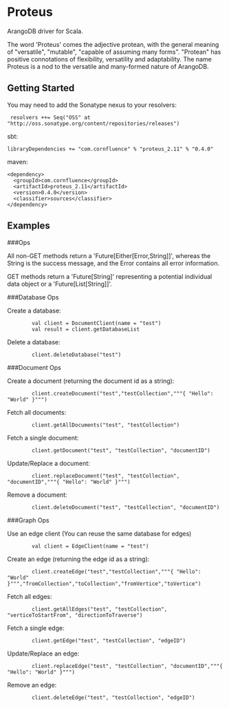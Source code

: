 # Proteus

ArangoDB driver for Scala.

The word 'Proteus' comes the adjective protean, with the general meaning of "versatile", "mutable", "capable of assuming many forms". "Protean" has positive connotations of flexibility, versatility and adaptability. 
The name Proteus is a nod to the versatile and many-formed nature of ArangoDB.

## Getting Started

You may need to add the Sonatype nexus to your resolvers:
``` 
 resolvers ++= Seq("OSS" at "http://oss.sonatype.org/content/repositories/releases")
```

sbt:
```
libraryDependencies += "com.cornfluence" % "proteus_2.11" % "0.4.0"
```

maven:   
```
<dependency>
  <groupId>com.cornfluence</groupId>
  <artifactId>proteus_2.11</artifactId>
  <version>0.4.0</version>
  <classifier>sources</classifier>
</dependency>
```

## Examples

###Ops

All non-GET methods return a 'Future[Either[Error,String]]', whereas the String is the success message, and the Error contains all error information.

GET methods return a 'Future[String]' representing a potential individual data object or a 'Future[List[String]]'.

###Database Ops

Create a database:

            val client = DocumentClient(name = "test")
            val result = client.getDatabaseList
            
Delete a database:
            
            client.deleteDatabase("test")
            
###Document Ops
                        
Create a document (returning the document id as a string):
            
            client.createDocument("test","testCollection","""{ "Hello": "World" }""")
            
Fetch all documents:

            client.getAllDocuments("test", "testCollection")
            
Fetch a single document:

            client.getDocument("test", "testCollection", "documentID")

Update/Replace a document:
            
            client.replaceDocument("test", "testCollection", "documentID","""{ "Hello": "World" }""")
            
Remove a document:

            client.deleteDocument("test", "testCollection", "documentID")
            
###Graph Ops

Use an edge client (You can reuse the same database for edges)

            val client = EdgeClient(name = "test")
            
Create an edge (returning the edge id as a string):
            
            client.createEdge("test","testCollection","""{ "Hello": "World" }""","fromCollection","toCollection","fromVertice","toVertice")

Fetch all edges:

            client.getAllEdges("test", "testCollection", "verticeToStartFrom", "directionToTraverse")
            
Fetch a single edge:

            client.getEdge("test", "testCollection", "edgeID")
            
Update/Replace an edge:

            client.replaceEdge("test", "testCollection", "documentID","""{ "Hello": "World" }""")
            
Remove an edge:

            client.deleteEdge("test", "testCollection", "edgeID")
